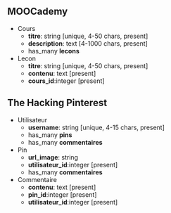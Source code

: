 ## MOOCademy

- Cours
  - **titre**: string \[unique, 4-50 chars, present\]
  - **description**: text \[4-1000 chars, present\]
  - has_many **lecons**
- Lecon
  - **titre**: string \[unique, 4-50 chars, present\]
  - **contenu**: text \[present\]
  - **cours_id**:integer \[present\]
  
## The Hacking Pinterest

- Utilisateur
  - **username**: string \[unique, 4-15 chars, present\]
  - has_many **pins**
  - has_many **commentaires**
- Pin
  - **url_image**: string
  - **utilisateur_id**:integer \[present\]
  - has_many **commentaires**
- Commentaire
  - **contenu**: text \[present\]
  - **pin_id**:integer \[present\]
  - **utilisateur_id**:integer \[present\]
